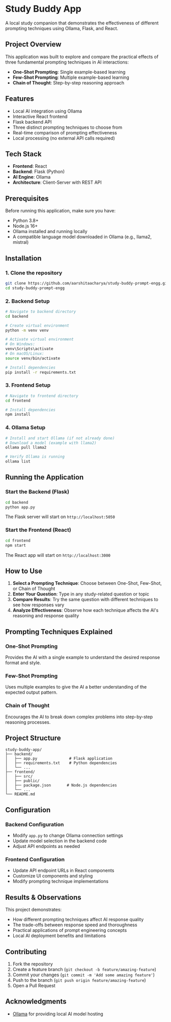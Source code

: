 # Study Buddy App

A local study companion that demonstrates the effectiveness of different prompting techniques using Ollama, Flask, and React.

## Project Overview

This application was built to explore and compare the practical effects of three fundamental prompting techniques in AI interactions:

- **One-Shot Prompting**: Single example-based learning
- **Few-Shot Prompting**: Multiple example-based learning  
- **Chain of Thought**: Step-by-step reasoning approach

## Features

- Local AI integration using Ollama
- Interactive React frontend
- Flask backend API
- Three distinct prompting techniques to choose from
- Real-time comparison of prompting effectiveness
- Local processing (no external API calls required)

## Tech Stack

- **Frontend**: React
- **Backend**: Flask (Python)
- **AI Engine**: Ollama
- **Architecture**: Client-Server with REST API

## Prerequisites

Before running this application, make sure you have:

- Python 3.8+
- Node.js 16+
- Ollama installed and running locally
- A compatible language model downloaded in Ollama (e.g., llama2, mistral)

## Installation

### 1. Clone the repository
```bash
git clone https://github.com/aarshitaacharya/study-buddy-prompt-engg.git
cd study-buddy-prompt-engg
```

### 2. Backend Setup
```bash
# Navigate to backend directory
cd backend

# Create virtual environment
python -m venv venv

# Activate virtual environment
# On Windows:
venv\Scripts\activate
# On macOS/Linux:
source venv/bin/activate

# Install dependencies
pip install -r requirements.txt
```

### 3. Frontend Setup
```bash
# Navigate to frontend directory
cd frontend

# Install dependencies
npm install
```

### 4. Ollama Setup
```bash
# Install and start Ollama (if not already done)
# Download a model (example with llama2)
ollama pull llama2

# Verify Ollama is running
ollama list
```

## Running the Application

### Start the Backend (Flask)
```bash
cd backend
python app.py
```
The Flask server will start on `http://localhost:5050`

### Start the Frontend (React)
```bash
cd frontend
npm start
```
The React app will start on `http://localhost:3000`

## How to Use

1. **Select a Prompting Technique**: Choose between One-Shot, Few-Shot, or Chain of Thought
2. **Enter Your Question**: Type in any study-related question or topic
3. **Compare Results**: Try the same question with different techniques to see how responses vary
4. **Analyze Effectiveness**: Observe how each technique affects the AI's reasoning and response quality

## Prompting Techniques Explained

### One-Shot Prompting
Provides the AI with a single example to understand the desired response format and style.

### Few-Shot Prompting  
Uses multiple examples to give the AI a better understanding of the expected output pattern.

### Chain of Thought
Encourages the AI to break down complex problems into step-by-step reasoning processes.

## Project Structure

```
study-buddy-app/
├── backend/
│   ├── app.py              # Flask application
│   ├── requirements.txt    # Python dependencies
│   └── ...
├── frontend/
│   ├── src/
│   ├── public/
│   ├── package.json       # Node.js dependencies
│   └── ...
└── README.md
```

## Configuration

### Backend Configuration
- Modify `app.py` to change Ollama connection settings
- Update model selection in the backend code
- Adjust API endpoints as needed

### Frontend Configuration
- Update API endpoint URLs in React components
- Customize UI components and styling
- Modify prompting technique implementations

## Results & Observations

This project demonstrates:
- How different prompting techniques affect AI response quality
- The trade-offs between response speed and thoroughness
- Practical applications of prompt engineering concepts
- Local AI deployment benefits and limitations

## Contributing

1. Fork the repository
2. Create a feature branch (`git checkout -b feature/amazing-feature`)
3. Commit your changes (`git commit -m 'Add some amazing feature'`)
4. Push to the branch (`git push origin feature/amazing-feature`)
5. Open a Pull Request

## Acknowledgments

- [Ollama](https://ollama.ai/) for providing local AI model hosting
